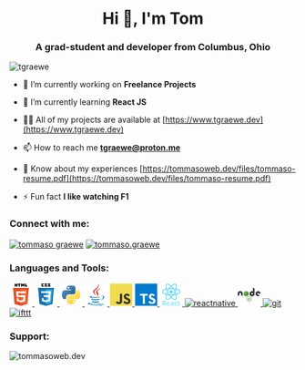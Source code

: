 <h1 align="center">Hi 👋, I'm Tom</h1>
<h3 align="center">A grad-student and developer from Columbus, Ohio</h3>

<p align="left"> <img src="https://komarev.com/ghpvc/?username=tgraewe&label=Profile%20views&color=0e75b6&style=flat" alt="tgraewe" /> </p>

- 🔭 I’m currently working on **Freelance Projects**

- 🌱 I’m currently learning **React JS**

- 👨‍💻 All of my projects are available at [https://www.tgraewe.dev](https://www.tgraewe.dev)

- 📫 How to reach me **tgraewe@proton.me**

- 📄 Know about my experiences [https://tommasoweb.dev/files/tommaso-resume.pdf](https://tommasoweb.dev/files/tommaso-resume.pdf)

- ⚡ Fun fact **I like watching F1**

<h3 align="left">Connect with me:</h3>
<p align="left">
<a href="https://www.linkedin.com/in/tommaso-graewe" target="blank"><img align="center" src="https://raw.githubusercontent.com/rahuldkjain/github-profile-readme-generator/master/src/images/icons/Social/linked-in-alt.svg" alt="tommaso graewe" height="30" width="40" /></a>
<a href="https://instagram.com/tommaso.graewe" target="blank"><img align="center" src="https://raw.githubusercontent.com/rahuldkjain/github-profile-readme-generator/master/src/images/icons/Social/instagram.svg" alt="tommaso.graewe" height="30" width="40" /></a>
</p>

<h3 align="left">Languages and Tools:</h3>
<p align="left"> 
  <a href="https://www.w3.org/html/" target="_blank" rel="noreferrer"> <img src="https://raw.githubusercontent.com/devicons/devicon/master/icons/html5/html5-original-wordmark.svg" alt="html5" width="40" height="40"/> </a> 
  <a href="https://www.w3schools.com/css/" target="_blank" rel="noreferrer"> <img src="https://raw.githubusercontent.com/devicons/devicon/master/icons/css3/css3-original-wordmark.svg" alt="css3" width="40" height="40"/> </a> 
  <a href="https://www.python.org" target="_blank" rel="noreferrer"> <img src="https://raw.githubusercontent.com/devicons/devicon/master/icons/python/python-original.svg" alt="python" width="40" height="40"/> </a>
  <a href="https://www.java.com" target="_blank" rel="noreferrer"> <img src="https://raw.githubusercontent.com/devicons/devicon/master/icons/java/java-original.svg" alt="java" width="40" height="40"/> </a> 
  <a href="https://developer.mozilla.org/en-US/docs/Web/JavaScript" target="_blank" rel="noreferrer"> <img src="https://raw.githubusercontent.com/devicons/devicon/master/icons/javascript/javascript-original.svg" alt="javascript" width="40" height="40"/> </a> 
  <a href="https://www.typescriptlang.org/" target="_blank" rel="noreferrer"> <img src="https://raw.githubusercontent.com/devicons/devicon/master/icons/typescript/typescript-original.svg" alt="typescript" width="40" height="40"/> </a> 
  <a href="https://reactjs.org/" target="_blank" rel="noreferrer"> <img src="https://raw.githubusercontent.com/devicons/devicon/master/icons/react/react-original-wordmark.svg" alt="react" width="40" height="40"/> </a>
  <a href="https://reactnative.dev/" target="_blank" rel="noreferrer"> <img src="https://reactnative.dev/img/header_logo.svg" alt="reactnative" width="40" height="40"/> </a>
  <a href="https://nodejs.org" target="_blank" rel="noreferrer"> <img src="https://raw.githubusercontent.com/devicons/devicon/master/icons/nodejs/nodejs-original-wordmark.svg" alt="nodejs" width="40" height="40"/> </a>
  <a href="https://git-scm.com/" target="_blank" rel="noreferrer"> <img src="https://www.vectorlogo.zone/logos/git-scm/git-scm-icon.svg" alt="git" width="40" height="40"/> </a> 
  <a href="https://ifttt.com/" target="_blank" rel="noreferrer"> <img src="https://www.vectorlogo.zone/logos/ifttt/ifttt-ar21.svg" alt="ifttt" width="40" height="40"/> </a> 
</p>
<h3 align="left">Support:</h3>
<p><a href="https://www.buymeacoffee.com/tommasoweb.dev"> <img align="left" src="https://cdn.buymeacoffee.com/buttons/v2/default-yellow.png" height="50" width="210" alt="tommasoweb.dev" /></a></p><br><br>

